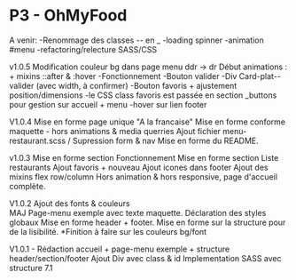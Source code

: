 # P3 - OhMyFood
A venir: 
-Renommage des classes -- en _
-loading spinner
-animation #menu
-refactoring/relecture SASS/CSS

v1.0.5
Modification couleur bg dans page menu ddr -> dr
Début animations : + mixins ::after & :hover
-Fonctionnement
-Bouton valider
-Div Card-plat--valider (avec width, à confirmer)
-Bouton favoris + ajustement position/dimensions
    -le CSS class favoris est passée en section _buttons pour gestion sur accueil + menu
-hover sur lien footer 

V1.0.4
Mise en forme page unique "A la francaise"
Mise en forme conforme maquette - hors animations & media querries 
Ajout fichier menu-restaurant.scss / Supression form & nav
Mise en forme du README. 

v1.0.3
Mise en forme section Fonctionnement
Mise en forme section Liste restaurants
    Ajout favoris + nouveau
Ajout icones dans footer
Ajout des mixins flex row/column
Hors animation & hors responsive, page d'accueil complète.

V1.0.2
Ajout des fonts & couleurs  
MAJ Page-menu exemple avec texte maquette.
Déclaration des styles globaux
Mise en forme header + footer.
Mise en forme sur la structure pour de la lisibilité.
*Finition à faire sur les couleurs bg/font

V1.0.1 - 
Rédaction accueil + page-menu exemple + structure header/section/footer
Ajout Div avec class & id 
Implementation SASS avec structure 7.1